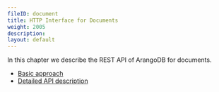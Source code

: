 ```yaml
---
fileID: document
title: HTTP Interface for Documents
weight: 2005
description: 
layout: default
---
```

In this chapter we describe the REST API of ArangoDB for documents.

  - [Basic approach](document-address-and-etag)
  - [Detailed API description](document-working-with-documents)
